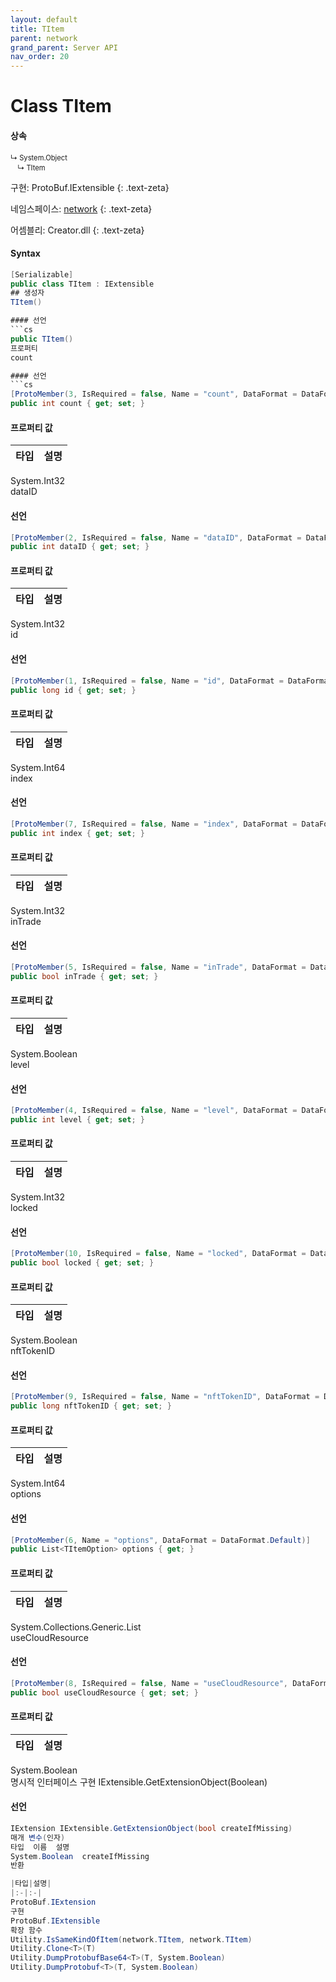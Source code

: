 ```yaml
---
layout: default
title: TItem
parent: network
grand_parent: Server API
nav_order: 20
---
```


# Class TItem

#### 상속
<div class="code-example" markdown="1" style = "font-size:0.8em;">
↳ System.Object<br/>
　↳ TItem
</div>

구현: ProtoBuf.IExtensible
{: .text-zeta}

네임스페이스: [network](../)
{: .text-zeta}

어셈블리: Creator.dll
{: .text-zeta}

#### Syntax
```cs
[Serializable]
public class TItem : IExtensible
## 생성자
TItem()

#### 선언
```cs
public TItem()
프로퍼티
count

#### 선언
```cs
[ProtoMember(3, IsRequired = false, Name = "count", DataFormat = DataFormat.TwosComplement)]
public int count { get; set; }
```
#### 프로퍼티 값

|타입|설명|
|:-|:-|
System.Int32	
dataID

#### 선언
```cs
[ProtoMember(2, IsRequired = false, Name = "dataID", DataFormat = DataFormat.TwosComplement)]
public int dataID { get; set; }
```
#### 프로퍼티 값

|타입|설명|
|:-|:-|
System.Int32	
id

#### 선언
```cs
[ProtoMember(1, IsRequired = false, Name = "id", DataFormat = DataFormat.TwosComplement)]
public long id { get; set; }
```
#### 프로퍼티 값

|타입|설명|
|:-|:-|
System.Int64	
index

#### 선언
```cs
[ProtoMember(7, IsRequired = false, Name = "index", DataFormat = DataFormat.TwosComplement)]
public int index { get; set; }
```
#### 프로퍼티 값

|타입|설명|
|:-|:-|
System.Int32	
inTrade

#### 선언
```cs
[ProtoMember(5, IsRequired = false, Name = "inTrade", DataFormat = DataFormat.Default)]
public bool inTrade { get; set; }
```
#### 프로퍼티 값

|타입|설명|
|:-|:-|
System.Boolean	
level

#### 선언
```cs
[ProtoMember(4, IsRequired = false, Name = "level", DataFormat = DataFormat.TwosComplement)]
public int level { get; set; }
```
#### 프로퍼티 값

|타입|설명|
|:-|:-|
System.Int32	
locked

#### 선언
```cs
[ProtoMember(10, IsRequired = false, Name = "locked", DataFormat = DataFormat.Default)]
public bool locked { get; set; }
```
#### 프로퍼티 값

|타입|설명|
|:-|:-|
System.Boolean	
nftTokenID

#### 선언
```cs
[ProtoMember(9, IsRequired = false, Name = "nftTokenID", DataFormat = DataFormat.TwosComplement)]
public long nftTokenID { get; set; }
```
#### 프로퍼티 값

|타입|설명|
|:-|:-|
System.Int64	
options

#### 선언
```cs
[ProtoMember(6, Name = "options", DataFormat = DataFormat.Default)]
public List<TItemOption> options { get; }
```
#### 프로퍼티 값

|타입|설명|
|:-|:-|
System.Collections.Generic.List<TItemOption>	
useCloudResource

#### 선언
```cs
[ProtoMember(8, IsRequired = false, Name = "useCloudResource", DataFormat = DataFormat.Default)]
public bool useCloudResource { get; set; }
```
#### 프로퍼티 값

|타입|설명|
|:-|:-|
System.Boolean	
명시적 인터페이스 구현
IExtensible.GetExtensionObject(Boolean)

#### 선언
```cs
IExtension IExtensible.GetExtensionObject(bool createIfMissing)
매개 변수(인자)
타입	이름	설명
System.Boolean	createIfMissing	
반환

|타입|설명|
|:-|:-|
ProtoBuf.IExtension	
구현
ProtoBuf.IExtensible
확장 함수
Utility.IsSameKindOfItem(network.TItem, network.TItem)
Utility.Clone<T>(T)
Utility.DumpProtobufBase64<T>(T, System.Boolean)
Utility.DumpProtobuf<T>(T, System.Boolean)
